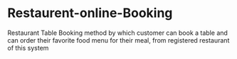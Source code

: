 # Restaurent-online-Booking
Restaurant Table Booking method by which customer can book a table and can order their favorite food menu for their meal, from registered restaurant of this system
